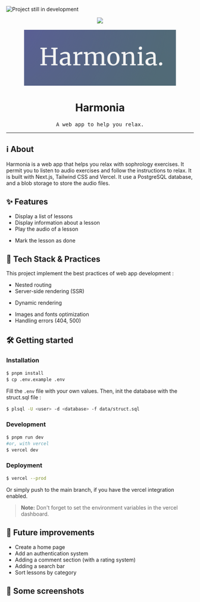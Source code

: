 ![Project still in development](https://img.shields.io/badge/status-in%20development-yellow)

<p align="center">
	<img src="https://skillicons.dev/icons?i=ts,next,tailwind,postgresql,vercel" height="30" />
</p>

<p align="center">
	<img src="docs/img/logo.png" alt="Icon of the project" height="150"/>
</p>

# <div align="center">Harmonia</div>
<div align="center">
	<samp>A web app to help you relax.</samp>
</div>

<hr>


## ℹ️ About
Harmonia is a web app that helps you relax with sophrology exercises. It permit you to listen to audio exercises and follow the instructions to relax. It is built with Next.js, Tailwind CSS and Vercel. 
It use a PostgreSQL database, and a blob storage to store the audio files.

<!-- <p align="center">
	<img src="docs/img/dashboard.png" alt="Dashboard" width="1000"/>
</p> -->


## ✨ Features
- Display a list of lessons
- Display information about a lesson
- Play the audio of a lesson
<!-- - Navigate between the audio of a lesson -->
- Mark the lesson as done


## 🚀 Tech Stack & Practices
This project implement the best practices of web app development : 
- Nested routing
- Server-side rendering (SSR)
<!-- - Partial Pre-rendering -->
- Dynamic rendering
<!-- - Streaming -->
<!-- - Responsive design -->
<!-- - Loading skeleton -->
- Images and fonts optimization
- Handling errors (404, 500)
<!-- - Mutating data, with refreshing the cache -->
<!-- - Accessibility -->
<!-- - SEO optimization -->
<!-- - Prepare to social sharing -->


## 🛠️ Getting started

### Installation

```bash
$ pnpm install
$ cp .env.example .env
```

Fill the `.env` file with your own values. Then, init the database with the struct.sql file :

```bash
$ plsql -U <user> -d <database> -f data/struct.sql
````


### Development
```bash
$ pnpm run dev 
#or, with vercel
$ vercel dev
```

### Deployment
```bash
$ vercel --prod
```

Or simply push to the main branch, if you have the vercel integration enabled.

> **Note:** Don't forget to set the environment variables in the vercel dashboard.


## 📝 Future improvements
- Create a home page
- Add an authentication system
- Adding a comment section (with a rating system)
- Adding a search bar
- Sort lessons by category


## 🌅 Some screenshots
<!-- <div>
	<img src="docs/hero.png" alt="Hero" height="300"/>
	<img src="docs/invoices.png" alt="Invoices" height="300"/>
	<img src="docs/mobile.png" alt="Mobile" height="300"/>
	<img src="docs/invoices-edit.png" alt="Invoices edit" height="300"/>
	<img src="docs/customers.png" alt="Customers" height="300"/>
	<img src="docs/login.png" alt="Login" height="300"/>
	<img src="docs/skeleton.png" alt="Skeleton" height="300"/>
	<img src="docs/404.png" alt="404" height="300"/>
</p> -->